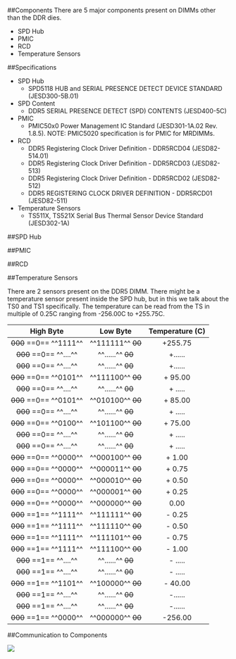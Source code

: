 ##Components
There are 5 major components present on DIMMs other than the DDR dies.
* SPD Hub
* PMIC
* RCD
* Temperature Sensors

##Specifications
* SPD Hub
    * SPD5118 HUB and SERIAL PRESENCE DETECT DEVICE STANDARD (JESD300-5B.01)
* SPD Content
    * DDR5 SERIAL PRESENCE DETECT (SPD) CONTENTS (JESD400-5C)
* PMIC
    * PMIC50x0 Power Management IC Standard (JESD301-1A.02 Rev. 1.8.5). NOTE: PMIC5020 specification is for PMIC for MRDIMMs.
* RCD
    * DDR5 Registering Clock Driver Definition - DDR5RCD04 (JESD82-514.01)
    * DDR5 Registering Clock Driver Definition - DDR5RCD03 (JESD82-513)
    * DDR5 Registering Clock Driver Definition - DDR5RCD02 (JESD82-512)
    * DDR5 REGISTERING CLOCK DRIVER DEFINITION - DDR5RCD01 (JESD82-511)
* Temperature Sensors
    * TS511X, TS521X Serial Bus Thermal Sensor Device Standard (JESD302-1A)


##SPD Hub

##PMIC

##RCD

##Temperature Sensors

There are 2 sensors present on the DDR5 DIMM. There might be a temperature sensor present inside the SPD hub, but in this we talk about the TS0 and TS1 specifically. The temperature can be read from the TS in multiple of 0.25C ranging from -256.00C to +255.75C. 

|High Byte| Low Byte | Temperature (C)|
|:-:|:-:|:-:|
| ~~000~~ ==0== ^^1111^^ | ^^111111^^ ~~00~~ | +255.75 |
| ~~000~~ ==0== ^^....^^ | ^^......^^ ~~00~~ | +...... |
| ~~000~~ ==0== ^^....^^ | ^^......^^ ~~00~~ | +...... |
| ~~000~~ ==0== ^^0101^^ | ^^111100^^ ~~00~~ | + 95.00 |
| ~~000~~ ==0== ^^....^^ | ^^......^^ ~~00~~ | + ..... |
| ~~000~~ ==0== ^^0101^^ | ^^010100^^ ~~00~~ | + 85.00 |
| ~~000~~ ==0== ^^....^^ | ^^......^^ ~~00~~ | + ..... |
| ~~000~~ ==0== ^^0100^^ | ^^101100^^ ~~00~~ | + 75.00 |
| ~~000~~ ==0== ^^....^^ | ^^......^^ ~~00~~ | + ..... |
| ~~000~~ ==0== ^^....^^ | ^^......^^ ~~00~~ | + ..... |
| ~~000~~ ==0== ^^0000^^ | ^^000100^^ ~~00~~ | +  1.00 |
| ~~000~~ ==0== ^^0000^^ | ^^000011^^ ~~00~~ | +  0.75 |
| ~~000~~ ==0== ^^0000^^ | ^^000010^^ ~~00~~ | +  0.50 |
| ~~000~~ ==0== ^^0000^^ | ^^000001^^ ~~00~~ | +  0.25 |
| ~~000~~ ==0== ^^0000^^ | ^^000000^^ ~~00~~ |    0.00 |
| ~~000~~ ==1== ^^1111^^ | ^^111111^^ ~~00~~ | -  0.25 |
| ~~000~~ ==1== ^^1111^^ | ^^111110^^ ~~00~~ | -  0.50 |
| ~~000~~ ==1== ^^1111^^ | ^^111101^^ ~~00~~ | -  0.75 |
| ~~000~~ ==1== ^^1111^^ | ^^111100^^ ~~00~~ | -  1.00 |
| ~~000~~ ==1== ^^....^^ | ^^......^^ ~~00~~ | - ..... |
| ~~000~~ ==1== ^^....^^ | ^^......^^ ~~00~~ | - ..... |
| ~~000~~ ==1== ^^1101^^ | ^^100000^^ ~~00~~ | - 40.00 |
| ~~000~~ ==1== ^^....^^ | ^^......^^ ~~00~~ | -...... |
| ~~000~~ ==1== ^^....^^ | ^^......^^ ~~00~~ | -...... |
| ~~000~~ ==1== ^^0000^^ | ^^000000^^ ~~00~~ | -256.00 |

##Communication to Components


![](../images/dimm/ddr5_dimm_spd_connections.drawio)